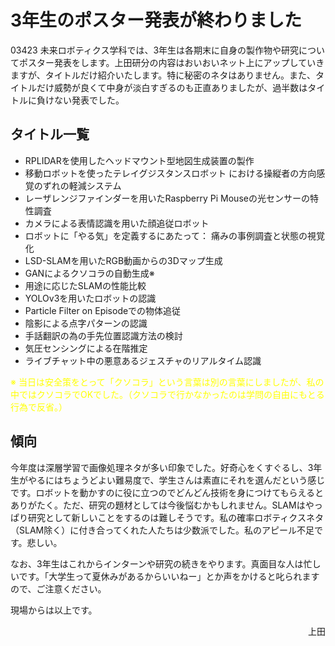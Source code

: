 # 3年生のポスター発表が終わりました
03423 未来ロボティクス学科では、3年生は各期末に自身の製作物や研究についてポスター発表をします。上田研分の内容はおいおいネット上にアップしていきますが、タイトルだけ紹介いたします。特に秘密のネタはありません。また、タイトルだけ威勢が良くて中身が淡白すぎるのも正直ありましたが、過半数はタイトルに負けない発表でした。
<h2>タイトル一覧</h2>
<ul>
 	<li>RPLIDARを使用したヘッドマウント型地図生成装置の製作</li>
 	<li>移動ロボットを使ったテレイグジスタンスロボット における操縦者の方向感覚のずれの軽減システム</li>
 	<li>レーザレンジファインダーを用いたRaspberry Pi Mouseの光センサーの特性調査</li>
 	<li>カメラによる表情認識を用いた顔追従ロボット</li>
 	<li>ロボットに「やる気」を定義するにあたって： 痛みの事例調査と状態の視覚化</li>
 	<li>LSD-SLAMを用いたRGB動画からの3Dマップ生成</li>
 	<li>GANによるクソコラの自動生成※</li>
 	<li>用途に応じたSLAMの性能比較</li>
 	<li>YOLOv3を用いたロボットの認識</li>
 	<li>Particle Filter on Episodeでの物体追従</li>
 	<li>陰影による点字パターンの認識</li>
 	<li>手話翻訳の為の手先位置認識方法の検討</li>
 	<li>気圧センシングによる在階推定</li>
 	<li>ライブチャット中の悪意あるジェスチャのリアルタイム認識</li>
</ul>
<span style="color: #ffff00;">※ 当日は安全策をとって「クソコラ」という言葉は別の言葉にしましたが、私の中ではクソコラでOKでした。（クソコラで行かなかったのは学問の自由にもとる行為で反省。）</span>
<h2>傾向</h2>
今年度は深層学習で画像処理ネタが多い印象でした。好奇心をくすぐるし、3年生がやるにはちょうどよい難易度で、学生さんは素直にそれを選んだという感じです。ロボットを動かすのに役に立つのでどんどん技術を身につけてもらえるとありがたく。ただ、研究の題材としては今後悩むかもしれません。SLAMはやっぱり研究として新しいことをするのは難しそうです。私の確率ロボティクスネタ（SLAM除く）に付き合ってくれた人たちは少数派でした。私のアピール不足です。悲しい。

なお、3年生はこれからインターンや研究の続きをやります。真面目な人は忙しいです。「大学生って夏休みがあるからいいねー」とか声をかけると叱られますので、ご注意ください。

現場からは以上です。
<p style="text-align: right;">上田</p>
